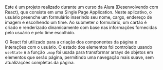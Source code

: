 Este é um projeto realizado durante um curso da Alura (Desenvolvendo com React), que consiste em uma Single Page Application. Neste aplicativo, o usuário preenche um formulário inserindo seu nome, cargo, endereço de imagem e escolhendo um time. Ao submeter o formulário, um cartão é criado e renderizado dinamicamente com base nas informações fornecidas pelo usuário e pelo time escolhido.

O React foi utilizado para a criação dos componentes da página e interações com o usuário. O estado dos elementos foi controlado usando <code>useState</code> e a função <code>.map</code> foi usada para transformar arrays de objetos em elementos que serão página, permitindo uma navegação mais suave, sem atualizações completas da página.
